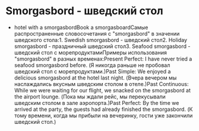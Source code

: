 # Smorgasbord - шведский стол




- hotel with a smorgasbordBook a smorgasboardСамые распространенные словосочетания с "smorgasbord" в значении шведского стола:1. Swedish smorgasbord - шведский стол2. Holiday smorgasbord - праздничный шведский стол3. Seafood smorgasbord - шведский стол с морепродуктамиПримеры использования "smorgasbord" в разных временах:Present Perfect: I have never tried a seafood smorgasbord before. (Я никогда раньше не пробовал шведский стол с морепродуктами.)Past Simple: We enjoyed a delicious smorgasbord at the hotel last night. (Вчера вечером мы наслаждались вкусным шведским столом в отеле.)Past Continuous: While we were waiting for our flight, we snacked on the smorgasbord at the airport lounge. (Пока мы ждали рейс, мы перекусывали шведским столом в зале аэропорта.)Past Perfect: By the time we arrived at the party, the guests had already finished the smorgasbord. (К тому времени, когда мы прибыли на вечеринку, гости уже закончили шведский стол.)